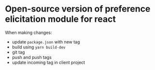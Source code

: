 # Open-source version of preference elicitation module for react

When making changes:

- update `package.json` with new tag
- build using `yarn build-dev`
- git tag
- push and push tags
- update incoming tag in client project
